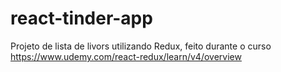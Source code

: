 # react-tinder-app
Projeto de lista de livors utilizando Redux, feito durante o curso https://www.udemy.com/react-redux/learn/v4/overview
